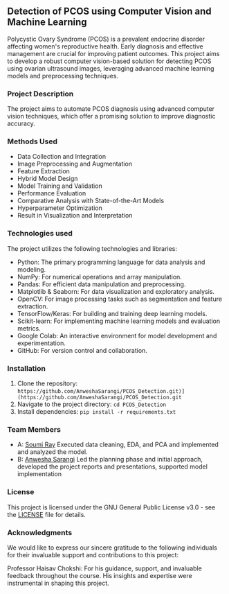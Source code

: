 ## Detection of PCOS using Computer Vision and Machine Learning
Polycystic Ovary Syndrome (PCOS) is a prevalent endocrine disorder affecting women's reproductive health. Early diagnosis and effective management are crucial for improving patient outcomes. This project aims to develop a robust computer vision-based solution for detecting PCOS using ovarian ultrasound images, leveraging advanced machine learning models and preprocessing techniques.

### Project Description
The project aims to automate PCOS diagnosis using advanced computer vision techniques, which offer a promising solution to improve diagnostic accuracy.

### Methods Used
- Data Collection and Integration
- Image Preprocessing and Augmentation
- Feature Extraction
- Hybrid Model Design
- Model Training and Validation
- Performance Evaluation
- Comparative Analysis with State-of-the-Art Models
- Hyperparameter Optimization
- Result in Visualization and Interpretation

### Technologies used
The project utilizes the following technologies and libraries:
- Python: The primary programming language for data analysis and modeling.
- NumPy: For numerical operations and array manipulation.
- Pandas: For efficient data manipulation and preprocessing.
- Matplotlib & Seaborn: For data visualization and exploratory analysis.
- OpenCV: For image processing tasks such as segmentation and feature extraction.
- TensorFlow/Keras: For building and training deep learning models.
- Scikit-learn: For implementing machine learning models and evaluation metrics.
- Google Colab: An interactive environment for model development and experimentation.
- GitHub: For version control and collaboration.

### Installation 
 1. Clone the repository: `https://github.com/AnweshaSarangi/PCOS_Detection.git)](https://github.com/AnweshaSarangi/PCOS_Detection.git`
 2. Navigate to the project directory: `cd PCOS_Detection`
 3. Install dependencies: `pip install -r requirements.txt`

### Team Members
- A: [Soumi Ray](https://github.com/DrSoumiz)
Executed data cleaning, EDA, and PCA and implemented and analyzed the model.
- B: [Anwesha Sarangi](https://github.com/AnweshaSarangi)
Led the planning phase and initial approach, developed the project reports and presentations, supported model implementation

### License
This project is licensed under the GNU General Public License v3.0 - see the [LICENSE](LICENSE) file for details.

### Acknowledgments
We would like to express our sincere gratitude to the following individuals for their invaluable support and contributions to this project:

Professor Haisav Chokshi: For his guidance, support, and invaluable feedback throughout the course. His insights and expertise were instrumental in shaping this project.
